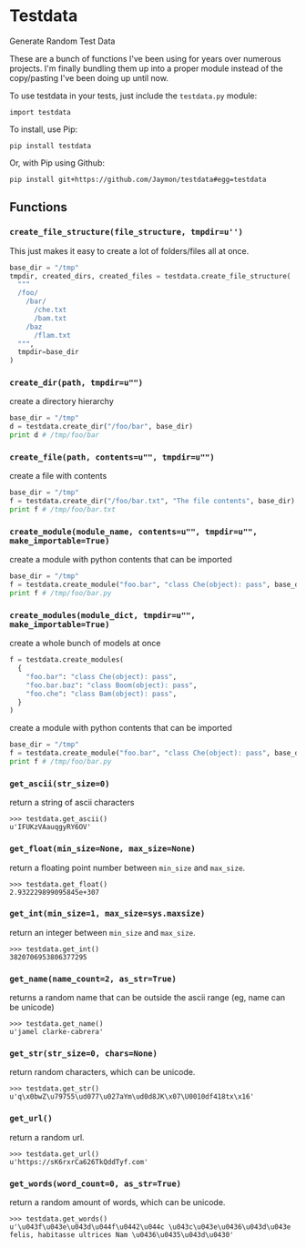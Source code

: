 # Testdata

Generate Random Test Data

These are a bunch of functions I've been using for years over numerous projects. I'm finally bundling them up into a proper module instead of the copy/pasting I've been doing up until now.

To use testdata in your tests, just include the `testdata.py` module:

    import testdata

To install, use Pip:

    pip install testdata

Or, with Pip using Github:

    pip install git+https://github.com/Jaymon/testdata#egg=testdata

## Functions

### `create_file_structure(file_structure, tmpdir=u'')`

This just makes it easy to create a lot of folders/files all at once.

```python
base_dir = "/tmp"
tmpdir, created_dirs, created_files = testdata.create_file_structure(
  """
  /foo/
    /bar/
      /che.txt
      /bam.txt
    /baz
      /flam.txt
  """,
  tmpdir=base_dir
)
```

### `create_dir(path, tmpdir=u"")`

create a directory hierarchy

```python
base_dir = "/tmp"
d = testdata.create_dir("/foo/bar", base_dir)
print d # /tmp/foo/bar
```

### `create_file(path, contents=u"", tmpdir=u"")`

create a file with contents

```python
base_dir = "/tmp"
f = testdata.create_dir("/foo/bar.txt", "The file contents", base_dir)
print f # /tmp/foo/bar.txt
```

### `create_module(module_name, contents=u"", tmpdir=u"", make_importable=True)`

create a module with python contents that can be imported

```python
base_dir = "/tmp"
f = testdata.create_module("foo.bar", "class Che(object): pass", base_dir)
print f # /tmp/foo/bar.py
```

### `create_modules(module_dict, tmpdir=u"", make_importable=True)`

create a whole bunch of models at once

```python
f = testdata.create_modules(
  {
    "foo.bar": "class Che(object): pass",
    "foo.bar.baz": "class Boom(object): pass",
    "foo.che": "class Bam(object): pass",
  }
)
```

create a module with python contents that can be imported

```python
base_dir = "/tmp"
f = testdata.create_module("foo.bar", "class Che(object): pass", base_dir)
print f # /tmp/foo/bar.py
```

### `get_ascii(str_size=0)`

return a string of ascii characters

    >>> testdata.get_ascii()
    u'IFUKzVAauqgyRY6OV'

### `get_float(min_size=None, max_size=None)`

return a floating point number between `min_size` and `max_size`.

    >>> testdata.get_float()
    2.932229899095845e+307

### `get_int(min_size=1, max_size=sys.maxsize)`

return an integer between `min_size` and `max_size`.

    >>> testdata.get_int()
    3820706953806377295

### `get_name(name_count=2, as_str=True)`

returns a random name that can be outside the ascii range (eg, name can be unicode)

    >>> testdata.get_name()
    u'jamel clarke-cabrera'

### `get_str(str_size=0, chars=None)`

return random characters, which can be unicode.

    >>> testdata.get_str()
    u'q\x0bwZ\u79755\ud077\u027aYm\ud0d8JK\x07\U0010df418tx\x16'

### `get_url()`

return a random url.

    >>> testdata.get_url()
    u'https://sK6rxrCa626TkQddTyf.com'

### `get_words(word_count=0, as_str=True)`

return a random amount of words, which can be unicode.

    >>> testdata.get_words()
    u'\u043f\u043e\u043d\u044f\u0442\u044c \u043c\u043e\u0436\u043d\u043e felis, habitasse ultrices Nam \u0436\u0435\u043d\u0430'
